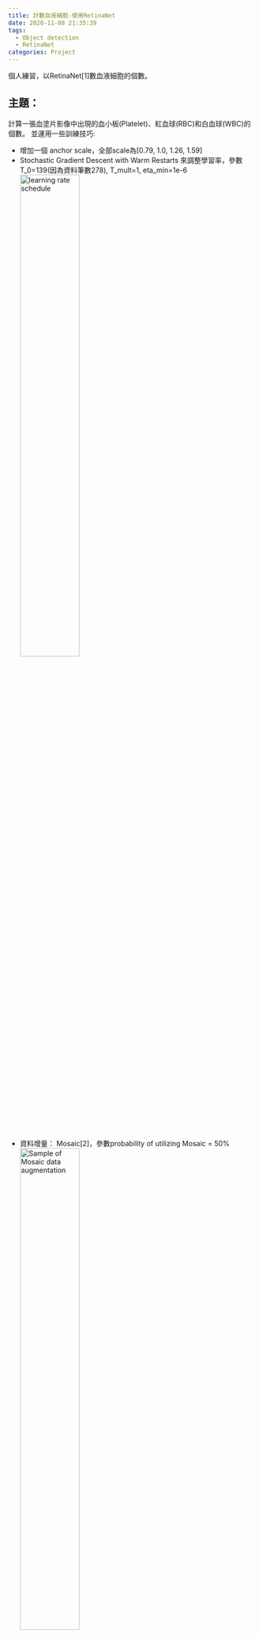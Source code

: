 ```yaml
---
title: 計數血液細胞-使用RetinaNet
date: 2020-11-08 21:35:39
tags:
  - Object detection
  - RetinaNet
categories: Project
---
```


個人練習，以RetinaNet[1]數血液細胞的個數。
<!-- more -->

## 主題：
計算一張血塗片影像中出現的血小板(Platelet)、紅血球(RBC)和白血球(WBC)的個數。
並運用一些訓練技巧: 
  * 增加一個 anchor scale，全部scale為[0.79, 1.0, 1.26, 1.59]
  * Stochastic Gradient Descent with Warm Restarts 來調整學習率，參數T_0=139(因為資料筆數278), T_mult=1, eta_min=1e-6
    <img src="cosine_lr.png" style="width: 50%; height: 50%" title="learning rate schedule"/>
  * 資料增量： Mosaic[2]，參數probability of utilizing Mosaic = 50%
    <img src="mosaic_sample_3.png" style="width: 50%; height: 50%" title="Sample of Mosaic data augmentation"/>
  * 正規化：GridMask[3], DropBlock[4]
    GridMask，參數 rotation=45, mask ratio = 80%, probability of utilizing GridMask = 50%，程序在做了Mosaic資料增量之後
    <img src="gridmask_sample.png" style="width: 50%; height: 50%" title="Sample of GridMask regularization"/>
    DropBlock，實驗顯示套用在PyramidFeatures的P5_1層效果比P3_1層來得好，參數block_size=2, start prob=0, stop probe=0.1, nr_steps=4e3, start_step=0

## 資料集：
與 baseline (HOG+SVM) [link](https://annsonic.github.io/2020/10/30/%E8%A8%88%E6%95%B8%E8%A1%80%E6%B6%B2%E7%B4%B0%E8%83%9E-%E4%BD%BF%E7%94%A8HOG%E5%92%8CSVM/#%E8%B3%87%E6%96%99%E9%9B%86) 相同

## 方法：
* backbone選用ResNet-18，確認其物件偵測表現遜於backbone為ResNet-50(以確認模型表現還有成長的空間)，然後測試上述訓練技巧，能否提昇backbone為ResNet-18的表現。
* 每個方法重複實驗3次，validation數據取平均，取validation mAP最高的模型測試testing資料集。
* 圖檔大小與COCO dataset相近，所以維持使用原RetinaNet架構，統一訓練30 epoch。

## 結果:
   使用 VOC-style Average Precision算法[6]。
   * 最好的模型的表現：：

   <font size="2">
   <table>
    <tr>
      <td></td>
      <td></td>
      <td colspan="3">Average Precision (avg val/test)(IoU threshold=0.5)</td>
      <td></td>
    </tr>
    <tr>
      <td></td>
      <td>Method</td>
      <td>Platelet</td>
      <td>RBC</td>
      <td>WBC</td>
      <td>mAP (avg val/test)</td>
    </tr>
      <td>(1)</td>
      <td>RetinaNet(ResNet-50)</td>
      <td>85.54%±6.40% / 90.59%</td>
      <td>81.18%±3.21% / 86.29%</td>
      <td>100% / 100%</td>
      <td>88.91%±1.25% / 92.29%</td>
    </tr>
    <tr>
      <td>(2)</td>
      <td>RetinaNet(ResNet-18)</td>
      <td>79.09%±3.28% / 87.00%</td>
      <td>77.67%±2.69% / 86.22%</td>
      <td>100% / 100%</td>
      <td>85.59%±0.73% / 91.07%</td>
    </tr>
    <tr>
      <td>(3)</td>
      <td>RetinaNet(ResNet-18)<br> + anchor scale + SGDR</td>
      <td>80.18%±2.23% / 98.10%</td>
      <td>82.78%±1.76% / 86.63%</td>
      <td>100% / 100%</td>
      <td>87.65%±0.22% / 94.91%</td>
    </tr>
    <tr>
      <td>(4)</td>
      <td>RetinaNet(ResNet-18)<br> + anchor scale + SGDR<br> + GridMask</td>
      <td>83.10%±2.06% / 94.33%</td>
      <td>80.18%±0.8% / 85.64%</td>
      <td>100% / 100%</td>
      <td>87.76%±0.58% / 93.32%</td>
    </tr>
    <tr>
      <td>(5)</td>
      <td>RetinaNet(ResNet-18)<br> + anchor scale + SGDR<br> + GridMask + Mosaic</td>
      <td>85.46%±0.35% / 95.80%</td>
      <td>81.22%±1.34% / 87.57%</td>
      <td>100% / 100%</td>
      <td>88.89%±0.34% / 94.46%</td>
    </tr>
    <tr>
      <td>(6)</td>
      <td>RetinaNet(ResNet-18)<br> + anchor scale + SGDR<br> + DropBlock(P3_1)</td>
      <td>80.78%±0.49% / NA</td>
      <td>81.80%±0.80% / NA</td>
      <td>100% / NA</td>
      <td>87.53%±0.20% / NA</td>
    </tr>
    <tr>
      <td>(7)</td>
      <td>RetinaNet(ResNet-18)<br> + anchor scale + SGDR<br> + DropBlock(P5_1)</td>
      <td>83.95%±1.94% / 97.30%</td>
      <td>82.17%±1.81% / 85.77%</td>
      <td>100% / 100%</td>
      <td>88.71%±0.19% / 94.36%</td>
    </tr>
    <tr>
      <td>(8)</td>
      <td>RetinaNet(ResNet-18)<br> + anchor scale + SGDR<br> + GridMask + Mosaic<br> + DropBlock(P5_1)</td>
      <td>87.05%±6.33% / 98.97%</td>
      <td>81.88%±4.48% / 90.59%</td>
      <td>100% / 100%</td>
      <td>89.64%±1.22% / 96.52%</td>
    </tr>
   </table>
   </font>

   * precision-recall curve on testing dataset:
      * RetinaNet(ResNet-18) + anchor scale + SGDR + GridMask + Mosaic + DropBlock(P5_1)
      
      <img src="mAP.png" style="width: 100%; height: 100%" title="Testing mAP trained by SGDR Mosaic GridMask DropBlock"/>

      得到的數據接近這個部落格([link](https://medium.com/@sadeghm/performance-analysis-of-a-cnn-object-detector-for-blood-cell-detection-and-counting-908f9b038f2b))的結果。

   * 分析bounding box
      <img src="viz_prediction.png" style="width: 100%; height: 100%" title="Prediction trained by SGDR Mosaic GridMask DropBlock"/>

      * 最佳模型判斷出不少false positive(如上圖，綠色框為預測，黑色框為ground truth，紅色箭頭指出false positive)，其實也顯得ground truth標得不那麼好，這應該是訓練上的瓶頸。
      * 在畫面邊緣的紅血球會有沒被偵測的時候，但觀察不出發生的規則，待解惑。


## 溫故知新
1. image normalozation的mean和std設定值是否很重要？

   需要做image normalozation的原因跟做batch normalization的原因相似，batch normalization：將輸入資料調整為高斯分佈、降低Internal Covariate Shift問題[5]，增進模型的學習效率。image normalozation的常見算法是對training dataset的每個channel獨立計算mean和variance，用BN取代image normalozation不是個有效率的作法，因為BN的mean和variance是模型逐次學習出來的。

   我使用的RetinaNet其image normalozation的mean和std設定值是由COCO資料集算出來的，比較用Blood Cells資料集算出來的mean和std[6]，雖然肉眼看到的色調明暗差異大，但兩者模型準確度是差異不大。

2. 為何凍結BN層參數？

   作者說雖然因為pretrained資料集是Imagenet，與我們的dataset統計分佈有差異，可是訓練物件偵測模型的batch size很小(例如8)，又，有人實驗過，若藉由finetuning來學習新的BN，模型表現反而會像從頭訓練那般，難怪作者會選擇凍結Resnet的BN層參數。[7]

3. 使用Focal loss時，model新增的層的初始值要選用zero-weight、constant-bias。
   
   我實驗如果改用Kaming initialization，訓練初期的的loss會非常大(如下)，我覺得若訓練在別的資料集有可能導致訓練不收斂。
   <font style="font-size:10px;">
      Epoch: 0 | Iteration: 0 | Classification loss: 3037.13330 | Regression loss: 9.85530 | Running loss: 3046.98853 <br>
      Epoch: 0 | Iteration: 30 | Classification loss: 84.43515 | Regression loss: 1.49457 | Running loss: 764.80437 <br>
      Epoch: 0 | Iteration: 60 | Classification loss: 1.43819 | Regression loss: 0.88586 | Running loss: 397.02907 <br>
      Epoch: 0 | Iteration: 90 | Classification loss: 0.68479 | Regression loss: 0.87473 | Running loss: 266.69952 <br>
      Epoch: 0 | Iteration: 120 | Classification loss: 0.47948 | Regression loss: 0.77096 | Running loss: 200.89332 <br>
   </font>

4. 增加小尺寸的anchor在此效果不大，因為RetinaNet最小的anchor是32x32px，偵測物件的條件是IOU > 0.5，sqrt(0.5*32*32) = 22.6 pixels，等效上大小22.6x22.6px 的物件即可被偵測到，而小型血小板的尺寸也約莫20x20px、數量很少；但在使用Mosaic資料增量時，因為4張圖組成一張新圖，物件被縮小為1/4倍，便需要更小尺寸的anchor。

   雖然FPN使用C2應該能幫助偵測小物件，但付出的代價是更多anchor、更難訓練好模型[8]

5. SGDR
   Adam演算法的缺點是容易收斂在局部最佳點，訓練物件偵測模型的話建議使用SGD演算法[9]，而SGDR據說可以更能找到全局最佳點，我實驗學習率的變化週期是0.5 epoch、1 epoch的表現差不多，2 epoch則略遜，感覺它還是靠運氣，找到的血小板AP、紅血球AP最佳點差異不小，也影響從數據比較GridMask、Mosaic、DropBlock的效果。RetinaNet(ResNet-18) + anchor scale + SGDR的3次訓練表現如下表

   <font size="2">
   <table>
    <tr>
      <td></td>
      <td>Platelet</td>
      <td>RBC</td>
      <td>WBC</td>
      <td>validation mAP</td>
    </tr>
    <tr>
      <td>(1)</td>
      <td>77.64%</td>
      <td>84.63%</td>
      <td>100%</td>
      <td>87.43%</td>
    </tr>
    <tr>
      <td>(2)</td>
      <td>81.84%</td>
      <td>81.14%</td>
      <td>100%</td>
      <td>87.66%</td>
    </tr>
    <tr>
      <td>(3)</td>
      <td>81.05%</td>
      <td>82.56%</td>
      <td>100%</td>
      <td>87.87%</td>
    </tr>
   </table>
   </font>

6. 觀察訓練過程中的precision數值，感覺血小板和紅血球的precision有互相消長的傾向，我初期以為是因為血小板的形狀簡單、算是eazy sample，所以實驗加重Focal loss的參數alpha和gamma[10]，但實驗得到血小板的precision數值在訓練的早期有提昇，最終數值卻沒有突破，紅血球表現持平。

   從validation dataset影像檢視血小板的錯誤情形，推測血小板和紅血球的AP互相消長的原因可能是紅血球的陰影、出現在紅血球附近類似氣泡的東西干擾模型的判斷。Mosaic、GridMask和DropBlock技巧有助於提昇血小板的AP，只是得延長訓練時間，原先基本模型大約20 epoch可收斂，加上上述技巧，模型最佳表現出現在20 epoch~30 epoch之間。

7. 一開始我疏忽了，使用程式中預設的IoU threshold為0.05，怎麼實驗每個技巧得到的數據都差不多，改為0.5之後便得到顯著差別了。

8. 現在我還不知道如何視覺化看到DropBlock在activation上的樣子；要在哪裡加上DropBlock需要盲目嘗試。

9. True positive的計算方式，基本上以IoU為準，與ground truth重疊達一定閥值才算，當有多個預測框同樣框在一個ground truth身上時，預測框會以信心分數高者優先為true positive，其他預測框列為false positive。當有一個預測框同時框了多個ground truth，只能歸屬於當中先被讀取的一個ground truth，其他ground truth算是沒被偵測到。[11]


## 參考資料：
 [1] RetinaNet source project [link](https://github.com/yhenon/pytorch-retinanet)
 [2] Mosaic [link](https://github.com/ultralytics/yolov5/blob/master/utils/datasets.py)
 [3] GridMask source project [link](https://github.com/zzl-pointcloud/Data_Augmentation_Zoo_for_Object_Detection)
 [4] DropBlock source project [link](https://github.com/Randl/MobileNetV3-pytorch/blob/5b69e27c29c99e4c15097045ad4e1857fb928125/MobileNetV3.py)
 [5] Internal Covariate Shift [link](https://machinelearning.wtf/terms/internal-covariate-shift/)
 [6] NVidia的影像正規化介紹 [link](https://docs.nvidia.com/deeplearning/dali/master-user-guide/docs/examples/general/normalize.html)
 [7] 凍結BN層參數 [link](https://stackoverflow.com/questions/63016740/why-its-necessary-to-frozen-all-inner-state-of-a-batch-normalization-layer-when)
 [8] 不建議FPN使用C2 [link](https://github.com/fizyr/keras-retinanet/issues/202)
 [9] 訓練物件偵測模型的話建議使用SGD演算法 [link](https://github.com/fizyr/keras-retinanet/issues/540)
[10] Focal loss的alpha、gamma意義[link](https://github.com/fizyr/keras-retinanet/issues/710)
[11] 物件偵測 True positive的計算方式[link](https://github.com/rafaelpadilla/Object-Detection-Metrics/issues/46)